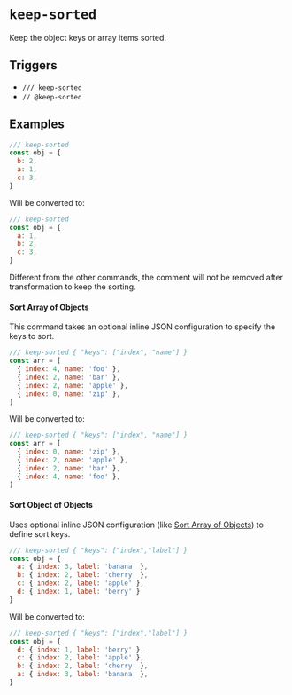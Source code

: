 # `keep-sorted`

Keep the object keys or array items sorted.

## Triggers

- `/// keep-sorted`
- `// @keep-sorted`

## Examples

```js
/// keep-sorted
const obj = {
  b: 2,
  a: 1,
  c: 3,
}
```

Will be converted to:

```js
/// keep-sorted
const obj = {
  a: 1,
  b: 2,
  c: 3,
}
```

Different from the other commands, the comment will not be removed after transformation to keep the sorting.

#### Sort Array of Objects

This command takes an optional inline JSON configuration to specify the keys to sort.

```js
/// keep-sorted { "keys": ["index", "name"] }
const arr = [
  { index: 4, name: 'foo' },
  { index: 2, name: 'bar' },
  { index: 2, name: 'apple' },
  { index: 0, name: 'zip' },
]
```

Will be converted to:

```js
/// keep-sorted { "keys": ["index", "name"] }
const arr = [
  { index: 0, name: 'zip' },
  { index: 2, name: 'apple' },
  { index: 2, name: 'bar' },
  { index: 4, name: 'foo' },
]
```

#### Sort Object of Objects

Uses optional inline JSON configuration (like [Sort Array of Objects](#sort-array-of-objects)) to define sort keys.

```js
/// keep-sorted { "keys": ["index","label"] }
const obj = {
  a: { index: 3, label: 'banana' },
  b: { index: 2, label: 'cherry' },
  c: { index: 2, label: 'apple' },
  d: { index: 1, label: 'berry' }
}
```

Will be converted to:

```js
/// keep-sorted { "keys": ["index","label"] }
const obj = {
  d: { index: 1, label: 'berry' },
  c: { index: 2, label: 'apple' },
  b: { index: 2, label: 'cherry' },
  a: { index: 3, label: 'banana' },
}
```
